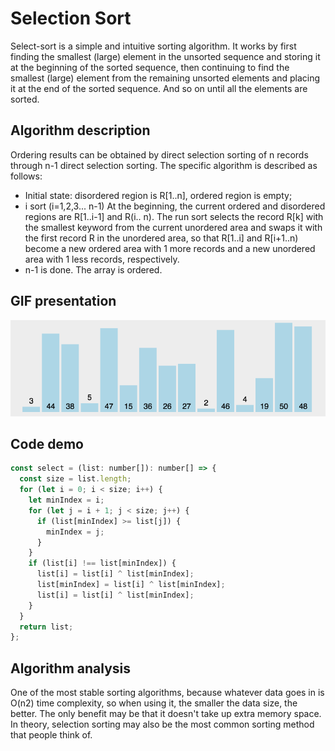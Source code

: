 # Selection Sort

Select-sort is a simple and intuitive sorting algorithm. It works by first finding the smallest (large) element in the unsorted sequence and storing it at the beginning of the sorted sequence, then continuing to find the smallest (large) element from the remaining unsorted elements and placing it at the end of the sorted sequence. And so on until all the elements are sorted.

## Algorithm description

Ordering results can be obtained by direct selection sorting of n records through n-1 direct selection sorting. The specific algorithm is described as follows:

- Initial state: disordered region is R[1..n], ordered region is empty;
- i sort (i=1,2,3... n-1) At the beginning, the current ordered and disordered regions are R[1..i-1] and R(i.. n). The run sort selects the record R[k] with the smallest keyword from the current unordered area and swaps it with the first record R in the unordered area, so that R[1..i] and R[i+1..n) become a new ordered area with 1 more records and a new unordered area with 1 less records, respectively.
- n-1 is done. The array is ordered.

## GIF presentation

![Selection Sort](../../../../../assets/ranuts/sort/select.gif)

## Code demo

```js
const select = (list: number[]): number[] => {
  const size = list.length;
  for (let i = 0; i < size; i++) {
    let minIndex = i;
    for (let j = i + 1; j < size; j++) {
      if (list[minIndex] >= list[j]) {
        minIndex = j;
      }
    }
    if (list[i] !== list[minIndex]) {
      list[i] = list[i] ^ list[minIndex];
      list[minIndex] = list[i] ^ list[minIndex];
      list[i] = list[i] ^ list[minIndex];
    }
  }
  return list;
};
```

## Algorithm analysis

One of the most stable sorting algorithms, because whatever data goes in is O(n2) time complexity, so when using it, the smaller the data size, the better. The only benefit may be that it doesn't take up extra memory space. In theory, selection sorting may also be the most common sorting method that people think of.
